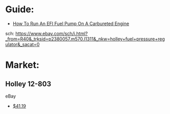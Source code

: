 # Guide:
- [How To Run An EFI Fuel Pump On A Carbureted Engine](https://youtu.be/jOUhOxWFPII)

sch: https://www.ebay.com/sch/i.html?_from=R40&_trksid=p2380057.m570.l1311&_nkw=holley+fuel+pressure+regulator&_sacat=0

# Market:
## Holley 12-803
eBay
- [$41.19](https://www.ebay.com/itm/173900891007)
